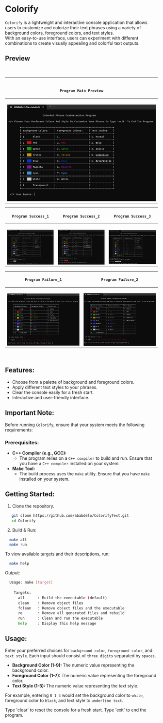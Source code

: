 # Colorify

` Colorify ` is a lightweight and interactive console application that allows users to customize and colorize their text phrases using a variety of background colors, foreground colors, and text styles.<br> With an easy-to-use interface, users can experiment with different combinations to create visually appealing and colorful text outputs.

## Preview
<br>

  |       <p align="center"> <br> ` Program Main Preview ` <br> </p>       |
  | :----------------------------------------------: |
  | <br> <a><img src=https://github.com/ababdelo/Colorify/blob/preview/preview/main.png> </a> <br> |

  |       <p align="center"> `Program Success_1` </p>       |    <p align="center"> `Program Success_2` </p>     |       <p align="center"> `Program Success_3` </p>       |
  | :----------------------------------------------: | :------------------------------------------: | :----------------------------------------------: |
  | <br> <a><img src=https://github.com/ababdelo/Colorify/blob/preview/preview/success_1.png> </a> <br> | <br> <a> <img src=https://github.com/ababdelo/Colorify/blob/preview/preview/success_2.png> </a> <br> | <br> <a><img src=https://github.com/ababdelo/Colorify/blob/preview/preview/success_3.png> </a> <br> |

  |       <p align="center"> `Program Failure_1` </p>       |    <p align="center"> `Program Failure_2` </p>     |
  | :----------------------------------------------: | :------------------------------------------: |
  | <br> <a><img src=https://github.com/ababdelo/Colorify/blob/preview/preview/failure_1.png> </a> <br> | <br> <a> <img src=https://github.com/ababdelo/Colorify/blob/preview/preview/failure_2.png> </a> <br> |

<br>

## Features:

- Choose from a palette of background and foreground colors.
- Apply different text styles to your phrases.
- Clear the console easily for a fresh start.
- Interactive and user-friendly interface.

## Important Note:

Before running ` Colorify `, ensure that your system meets the following requirements:

### Prerequisites:

- **C++ Compiler (e.g., GCC):**
  - The program relies on a ` C++ compiler ` to build and run. Ensure that you have a ` C++ compiler ` installed on your system.
- **Make Tool:**
  - The build process uses the ` make ` utility. Ensure that you have ` make ` installed on your system.

## Getting Started:

1. Clone the repository.
  ```bash
     git clone https://github.com/ababdelo/ColorifyText.git
     cd Colorify
  ```

2. Build & Run:
  ```bash
    make all
    make run
  ```

To view available targets and their descriptions, run:

```bash
  make help
```
Output:

```bash
  Usage: make [target]
  
    Targets:
      all      : Build the executable (default)
      clean    : Remove object files
      fclean   : Remove object files and the executable
      re       : Remove all generated files and rebuild
      run      : Clean and run the executable
      help     : Display this help message
```

## Usage:

Enter your preferred choices for ` background color `, ` foreground color `, and ` text style `. Each input should consist of ` three digits ` separated by ` spaces `.

- **Background Color (1-9):** The numeric value representing the background color.
- **Foreground Color (1-7):** The numeric value representing the foreground color.
- **Text Style (1-5):** The numeric value representing the text style.

For example, entering `8 1 4` would set the background color to ` white `, foreground color to ` black `, and text style to ` underline text `.

Type 'clear' to reset the console for a fresh start. Type 'exit' to end the program.
